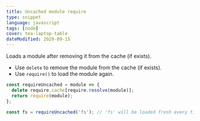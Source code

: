 ```yaml
---
title: Uncached module require
type: snippet
language: javascript
tags: [node]
cover: tea-laptop-table
dateModified: 2020-09-15
---
```


Loads a module after removing it from the cache (if exists).

- Use `delete` to remove the module from the cache (if exists).
- Use `require()` to load the module again.

```js
const requireUncached = module => {
  delete require.cache[require.resolve(module)];
  return require(module);
};

const fs = requireUncached('fs'); // 'fs' will be loaded fresh every time
```
